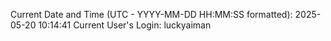 Current Date and Time (UTC - YYYY-MM-DD HH:MM:SS formatted): 2025-05-20 10:14:41
Current User's Login: luckyaiman
